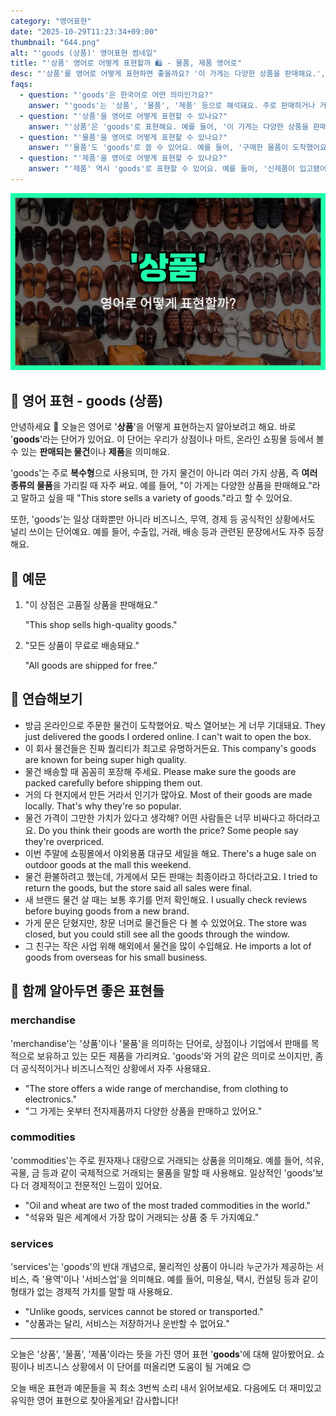 ```yaml
---
category: "영어표현"
date: "2025-10-29T11:23:34+09:00"
thumbnail: "644.png"
alt: "'goods (상품)' 영어표현 썸네일"
title: "'상품' 영어로 어떻게 표현할까 🛍️ - 물품, 제품 영어로"
desc: "'상품'를 영어로 어떻게 표현하면 좋을까요? '이 가게는 다양한 상품을 판매해요.', '신상품이 입고됐어요.' 등을 영어로 표현하는 법을 배워봅시다. 다양한 예문을 통해서 연습하고 본인의 표현으로 만들어 보세요."
faqs: 
  - question: "'goods'은 한국어로 어떤 의미인가요?"
    answer: "'goods'는 '상품', '물품', '제품' 등으로 해석돼요. 주로 판매하거나 거래하는 물건을 말할 때 써요."
  - question: "'상품'을 영어로 어떻게 표현할 수 있나요?"
    answer: "'상품'은 'goods'로 표현해요. 예를 들어, '이 가게는 다양한 상품을 판매해요.'는 'This store sells a variety of goods.'라고 해요."
  - question: "'물품'을 영어로 어떻게 표현할 수 있나요?"
    answer: "'물품'도 'goods'로 쓸 수 있어요. 예를 들어, '구매한 물품이 도착했어요.'는 'The goods I ordered have arrived.'라고 말해요."
  - question: "'제품'을 영어로 어떻게 표현할 수 있나요?"
    answer: "'제품' 역시 'goods'로 표현할 수 있어요. 예를 들어, '신제품이 입고됐어요.'는 'New goods have arrived.'라고 할 수 있어요."
---
```


!['goods (상품)' 영어표현](./644.png)

## 🌟 영어 표현 - goods (상품)

안녕하세요 👋 오늘은 영어로 '**상품**'을 어떻게 표현하는지 알아보려고 해요. 바로 '**goods**'라는 단어가 있어요. 이 단어는 우리가 상점이나 마트, 온라인 쇼핑몰 등에서 볼 수 있는 **판매되는 물건**이나 **제품**을 의미해요.

'goods'는 주로 **복수형**으로 사용되며, 한 가지 물건이 아니라 여러 가지 상품, 즉 **여러 종류의 물품**을 가리킬 때 자주 써요. 예를 들어, "이 가게는 다양한 상품을 판매해요."라고 말하고 싶을 때 "This store sells a variety of goods."라고 할 수 있어요.

또한, 'goods'는 일상 대화뿐만 아니라 비즈니스, 무역, 경제 등 공식적인 상황에서도 널리 쓰이는 단어예요. 예를 들어, 수출입, 거래, 배송 등과 관련된 문장에서도 자주 등장해요.

## 📖 예문

1. "이 상점은 고품질 상품을 판매해요."

   "This shop sells high-quality goods."

2. "모든 상품이 무료로 배송돼요."

   "All goods are shipped for free."



## 💬 연습해보기

<ul data-interactive-list>

  <li data-interactive-item>
    <span data-toggler>방금 온라인으로 주문한 물건이 도착했어요. 박스 열어보는 게 너무 기대돼요.</span>
    <span data-answer>They just delivered the goods I ordered online. I can't wait to open the box.</span>
  </li>

  <li data-interactive-item>
    <span data-toggler>이 회사 물건들은 진짜 퀄리티가 최고로 유명하거든요.</span>
    <span data-answer>This company's goods are known for being super high quality.</span>
  </li>

  <li data-interactive-item>
    <span data-toggler>물건 배송할 때 꼼꼼히 포장해 주세요.</span>
    <span data-answer>Please make sure the goods are packed carefully before shipping them out.</span>
  </li>

  <li data-interactive-item>
    <span data-toggler>거의 다 현지에서 만든 거라서 인기가 많아요.</span>
    <span data-answer>Most of their goods are made locally. That's why they're so popular.</span>
  </li>

  <li data-interactive-item>
    <span data-toggler>물건 가격이 그만한 가치가 있다고 생각해? 어떤 사람들은 너무 비싸다고 하더라고요.</span>
    <span data-answer>Do you think their goods are worth the price? Some people say they're overpriced.</span>
  </li>

  <li data-interactive-item>
    <span data-toggler>이번 주말에 쇼핑몰에서 야외용품 대규모 세일을 해요.</span>
    <span data-answer>There's a huge sale on outdoor goods at the mall this weekend.</span>
  </li>

  <li data-interactive-item>
    <span data-toggler>물건 환불하려고 했는데, 가게에서 모든 판매는 최종이라고 하더라고요.</span>
    <span data-answer>I tried to return the goods, but the store said all sales were final.</span>
  </li>

  <li data-interactive-item>
    <span data-toggler>새 브랜드 물건 살 때는 보통 후기를 먼저 확인해요.</span>
    <span data-answer>I usually check reviews before buying goods from a new brand.</span>
  </li>

  <li data-interactive-item>
    <span data-toggler>가게 문은 닫혔지만, 창문 너머로 물건들은 다 볼 수 있었어요.</span>
    <span data-answer>The store was closed, but you could still see all the goods through the window.</span>
  </li>

  <li data-interactive-item>
    <span data-toggler>그 친구는 작은 사업 위해 해외에서 물건을 많이 수입해요.</span>
    <span data-answer>He imports a lot of goods from overseas for his small business.</span>
  </li>

</ul>

## 🤝 함께 알아두면 좋은 표현들

### merchandise

'merchandise'는 '상품'이나 '물품'을 의미하는 단어로, 상점이나 기업에서 판매를 목적으로 보유하고 있는 모든 제품을 가리켜요. 'goods'와 거의 같은 의미로 쓰이지만, 좀 더 공식적이거나 비즈니스적인 상황에서 자주 사용돼요.

- "The store offers a wide range of merchandise, from clothing to electronics."
- "그 가게는 옷부터 전자제품까지 다양한 상품을 판매하고 있어요."

### commodities

'commodities'는 주로 원자재나 대량으로 거래되는 상품을 의미해요. 예를 들어, 석유, 곡물, 금 등과 같이 국제적으로 거래되는 물품을 말할 때 사용해요. 일상적인 'goods'보다 더 경제적이고 전문적인 느낌이 있어요.

- "Oil and wheat are two of the most traded commodities in the world."
- "석유와 밀은 세계에서 가장 많이 거래되는 상품 중 두 가지예요."

### services

'services'는 'goods'의 반대 개념으로, 물리적인 상품이 아니라 누군가가 제공하는 서비스, 즉 '용역'이나 '서비스업'을 의미해요. 예를 들어, 미용실, 택시, 컨설팅 등과 같이 형태가 없는 경제적 가치를 말할 때 사용해요.

- "Unlike goods, services cannot be stored or transported."
- "상품과는 달리, 서비스는 저장하거나 운반할 수 없어요."

---

오늘은 '상품', '물품', '제품'이라는 뜻을 가진 영어 표현 '**goods**'에 대해 알아봤어요. 쇼핑이나 비즈니스 상황에서 이 단어를 떠올리면 도움이 될 거예요 😊

오늘 배운 표현과 예문들을 꼭 최소 3번씩 소리 내서 읽어보세요. 다음에도 더 재미있고 유익한 영어 표현으로 찾아올게요! 감사합니다!

